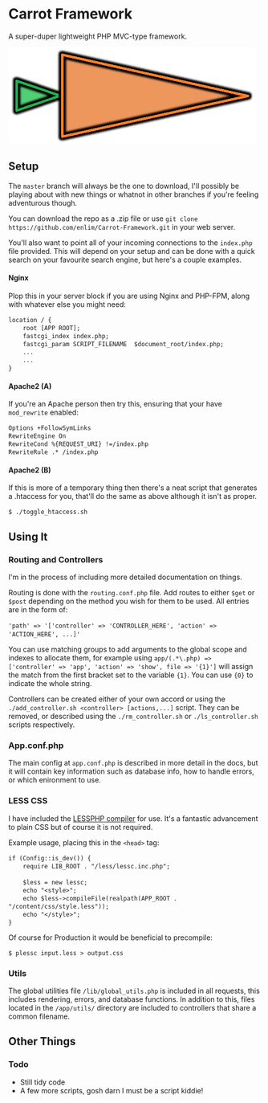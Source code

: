 # Carrot Framework

A super-duper lightweight PHP MVC-type framework.

![I made a carrot lel](/app/content/img/carrot.png)

## Setup

The `master` branch will always be the one to download, I'll possibly be playing about with new things or whatnot in other branches if you're feeling adventurous though.

You can download the repo as a .zip file or use `git clone https://github.com/enlim/Carrot-Framework.git` in your web server.

You'll also want to point all of your incoming connections to the `index.php` file provided. This will depend on your setup and can be done with a quick search on your favourite search engine, but here's a couple examples.

#### Nginx

Plop this in your server block if you are using Nginx and PHP-FPM, along with whatever else you might need:

```
location / {
    root [APP ROOT];
    fastcgi_index index.php;
    fastcgi_param SCRIPT_FILENAME  $document_root/index.php;
    ...
    ...
}
```

#### Apache2 (A)

If you're an Apache person then try this, ensuring that your have `mod_rewrite` enabled:

```
Options +FollowSymLinks
RewriteEngine On
RewriteCond %{REQUEST_URI} !=/index.php
RewriteRule .* /index.php

```

#### Apache2 (B)

If this is more of a temporary thing then there's a neat script that generates a .htaccess for you, that'll do the same as above although it isn't as proper.

```
$ ./toggle_htaccess.sh
```

## Using It

### Routing and Controllers

I'm in the process of including more detailed documentation on things.

Routing is done with the `routing.conf.php` file. Add routes to either `$get` or `$post` depending on the method you wish for them to be used. All entries are in the form of:

`'path' => '['controller' => 'CONTROLLER_HERE', 'action' => 'ACTION_HERE', ...]'`

You can use matching groups to add arguments to the global scope and indexes to allocate them, for example using `app/(.*\.php) => ['controller' => 'app', 'action' => 'show', file => '{1}']` will assign the match from the first bracket set to the variable `{1}`. You can use `{0}` to indicate the whole string.

Controllers can be created either of your own accord or using the `./add_controller.sh <controller> [actions,...]` script. They can be removed, or described using the `./rm_controller.sh` or `./ls_controller.sh` scripts respectively.

### App.conf.php

The main config at `app.conf.php` is described in more detail in the docs, but it will contain key information such as database info, how to handle errors, or which enironment to use. 

### LESS CSS

I have included the [LESSPHP compiler](http://leafo.net/lessphp/) for use. It's a fantastic advancement to plain CSS but of course it is not required. 

Example usage, placing this in the `<head>` tag:

```
if (Config::is_dev()) {
	require LIB_ROOT . "/less/lessc.inc.php";

	$less = new lessc;
	echo "<style>";
	echo $less->compileFile(realpath(APP_ROOT . "/content/css/style.less"));
	echo "</style>";
}
```

Of course for Production it would be beneficial to precompile:

```
$ plessc input.less > output.css
```

### Utils

The global utilities file `/lib/global_utils.php` is included in all requests, this includes rendering, errors, and database functions. In addition to this, files located in the `/app/utils/` directory are included to controllers that share a common filename.

## Other Things

### Todo

* Still tidy code
* A few more scripts, gosh darn I must be a script kiddie!
